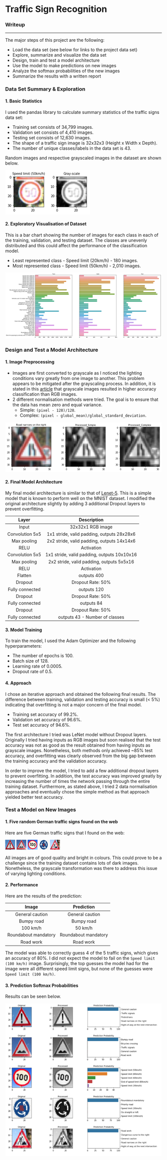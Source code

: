 # **Traffic Sign Recognition** 

### Writeup
---

The major steps of this project are the following:
* Load the data set (see below for links to the project data set)
* Explore, summarize and visualize the data set
* Design, train and test a model architecture
* Use the model to make predictions on new images
* Analyze the softmax probabilities of the new images
* Summarize the results with a written report

[//]: # (Image References)

[image1]: ./test_images/class_distribution.png "EDA"
[image2]: ./test_images/grayscale_normalisation.png "Processed"
[image3]: ./test_images/random_images.png "Random Images"
[image4]: ./test_images/bumpy_road.jpg "Traffic Sign 1"
[image5]: ./test_images/german-100.jpg "Traffic Sign 2"
[image6]: ./test_images/german-road-sign-caution-shaded-road-J2MTPA.jpg "Traffic Sign 3"
[image7]: ./test_images/german-traffic-sign-caution-roadworks-71151565.jpg "Traffic Sign 4"
[image8]: ./test_images/round_about.jpg "Traffic Sign 5"
[image9]: ./test_images/traffic_sign_softmax.png "Traffic Sign Softmax"

### Data Set Summary & Exploration

#### 1. Basic Statistics

I used the pandas library to calculate summary statistics of the traffic signs data set:

* Training set consists of 34,799 images.
* Validation set consists of 4,410 images.
* Testing set consists of 12,630 images.
* The shape of a traffic sign image is 32x32x3 (Height x Width x Depth).
* The number of unique classes/labels in the data set is 43.

Random images and respective grayscaled images in the dataset are shown below.

![Random Images][image3]

#### 2. Exploratory Visualisation of Dataset

This is a bar chart showing the number of images for each class in each of the training, validation, and testing dataset. The classes are unevenly distributed and this could affect the performance of the classification model. 

* Least represented class - Speed limit (20km/h) - 180 images.
* Most represented class - Speed limit (50km/h) - 2,010 images.

![EDA][image1]

### Design and Test a Model Architecture

#### 1. Image Preprocessing

* Images are first converted to grayscale as I noticed the lighting conditions vary greatly from one image to another. This problem appears to be mitigated after the grayscaling process. In addition, it is stated in this [article](https://ieeexplore.ieee.org/document/7562656) that grayscale images resulted in higher accuracy classification than RGB images.
* 2 different normalisation methods were tried. The goal is to ensure that the data has mean zero and equal variance.
    * Simple: `(pixel - 128)/128`.
    * Complex: `(pixel - global_mean)/global_standard_deviation`.

![Processed][image2]

#### 2. Final Model Architecture

My final model architecture is similar to that of [Lenet-5](http://yann.lecun.com/exdb/lenet/). This is a simple model that is known to perform well on the MNIST dataset. I modified the original architecture slightly by adding 3 additional Dropout layers to prevent overfitting.

|Layer|Description| 
|:-:|:-:| 
|Input|32x32x1 RGB image| 
|Convolution 5x5|1x1 stride, valid padding, outputs 28x28x6|
|Max pooling|2x2 stride, valid padding, outputs 14x14x6|
|RELU|Activation|
|Convolution 5x5|1x1 stride, valid padding, outputs 10x10x16|
|Max pooling|2x2 stride, valid padding, outputs 5x5x16|
|RELU|Activation|
|Flatten|outputs 400|
|Dropout|Dropout Rate: 50%|
|Fully connected|outputs 120|
|Dropout|Dropout Rate: 50%|
|Fully connected|outputs 84|
|Dropout|Dropout Rate: 50%|
|Fully connected|outputs 43 - Number of classes|

#### 3. Model Training

To train the model, I used the Adam Optimizer and the following hyperparameters:
* The number of epochs is 100. 
* Batch size of 128.
* Learning rate of 0.0005.
* Dropout rate of 0.5.

#### 4. Approach

I chose an iterative approach and obtained the following final results. The difference between training, validation and testing accuracy is small (< 5%) indicating that overfitting is not a major concern of the final model.
* Training set accuracy of 99.2%.
* Validation set accuracy of 96.6%.
* Test set accuracy of 94.6%.

The first architecture I tried was LeNet model without Dropout layers. Originally I tried having inputs as RGB images but soon realised that the test accuracy was not as good as the result obtained from having inputs as grayscale images. Nonetheless, both methods only achieved ~85% test accuracy, and overfitting was clearly observed from the big gap between the training accuracy and the validation accuracy. 

In order to improve the model, I tried to add a few additional dropout layers to prevent overfitting. In addition, the test accuracy was improved greatly by increasing the number of times the network passing through the entire training dataset. Furthermore, as stated above, I tried 2 data normalisation approaches and eventually chose the simple method as that approach yielded better test accuracy. 

### Test a Model on New Images

#### 1. Five random German traffic signs found on the web

Here are five German traffic signs that I found on the web:

![General caution][image6] ![Bumpy road][image4] ![Speed limit (100 km/h)][image5] ![Roundabout][image8] ![Road work][image7]

All images are of good quality and bright in colours. This could prove to be a challenge since the training dataset contains lots of dark images. Nonetheless, the grayscale transformation was there to address this issue of varying lighting conditions.

#### 2. Performance

Here are the results of the prediction:

|Image|Prediction|
|:-:|:-:|
|General caution|General caution|
|Bumpy road|Bumpy road|
|100 km/h|50 km/h|
|Roundabout mandatory|Roundabout mandatory|
|Road work|Road work|

The model was able to correctly guess 4 of the 5 traffic signs, which gives an accuracy of 80%. I did not expect the model to fail on the `Speed limit (100 km/h)` image. Surprisingly, the top guesses the model had for the image were all different speed limit signs, but none of the guesses were `Speed limit (100 km/h)`.

#### 3. Prediction Softmax Probabilities

Results can be seen below.

![Softmax probabilities][image9]
